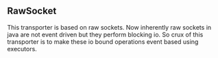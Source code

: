 ## RawSocket

This transporter is based on raw sockets. Now inherently raw sockets in java are not event driven but they perform
blocking io. So crux of this transporter is to make these io bound operations event based using executors.